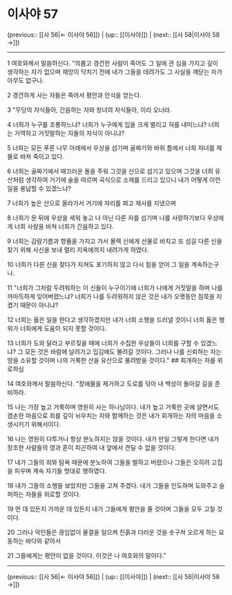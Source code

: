 # 이사야 57

(previous:: [[사 56|← 이사야 56]]) | (up:: [[이사야]]) | (next:: [[사 58|이사야 58 →]])

***




1 
여호와께서 말씀하신다. "의롭고 경건한 사람이 죽어도 그 일에 관 심을 가지고 깊이 생각하는 자가 없으며 재앙이 닥치기 전에 내가 그들을 데려가도 그 사실을 깨닫는 자가 아무도 없구나. 



2 
경건하게 사는 자들은 죽어서 평안과 안식을 얻는다. 



3 
"무당의 자식들아, 간음하는 자와 창녀의 자식들아, 이리 오너라. 



4 
너희가 누구를 조롱하느냐? 너희가 누구에게 입을 크게 벌리고 혀를 내미느냐? 너희는 거역하고 거짓말하는 자들의 자식이 아니냐? 



5 
너희는 모든 푸른 나무 아래에서 우상을 섬기며 골짜기와 바위 틈에서 너희 자녀를 제물로 바쳐 죽이고 있다. 



6 
너희는 골짜기에서 매끄러운 돌을 주워 그것을 신으로 섬기고 있으며 그것을 너희 유산처럼 생각하여 거기에 술을 따르며 곡식으로 소제를 드리고 있으니 내가 어떻게 이런 일을 용납할 수 있겠느냐? 



7 
너희가 높은 산으로 올라가서 거기에 자리를 펴고 제사를 지냈으며 



8 
너희가 문 뒤에 우상을 세워 놓고 나 아닌 다른 자를 섬기며 나를 사랑하기보다 우상에게 너희 사랑을 바쳐 너희가 간음하고 있다. 



9 
너희는 감람기름과 향품을 가지고 가서 몰렉 신에게 선물로 바치고 또 섬길 다른 신을 찾기 위해 사신을 보내 멀리 지옥에까지 내려가게 하였다. 



10 
너희가 다른 신을 찾다가 지쳐도 포기하지 않고 다시 힘을 얻어 그 일을 계속하는구나. 



11 
"너희가 그처럼 두려워하는 이 신들이 누구이기에 너희가 나에게 거짓말을 하며 나를 까마득하게 잊어버렸느냐? 너희가 나를 두려워하지 않은 것은 내가 오랫동안 침묵을 지켰기 때문이 아니냐? 



12 
너희는 옳은 일을 한다고 생각하겠지만 내가 너희 소행을 드러낼 것이니 너희 옳은 행위가 너희에게 도움이 되지 못할 것이다. 



13 
너희가 도와 달라고 부르짖을 때에 너희가 수집한 우상들이 너희를 구할 수 있겠느냐? 그 모든 것은 바람에 날려가고 입김에도 불려갈 것이다. 그러나 나를 신뢰하는 자는 땅을 소유할 것이며 나의 거룩한 산을 유산으로 물려받을 것이다." ## 회개하는 자를 위로하심 



14 
여호와께서 말씀하신다. "장애물을 제거하고 도로를 닦아 내 백성이 돌아갈 길을 준비하라. 



15 
나는 가장 높고 거룩하며 영원히 사는 하나님이다. 내가 높고 거룩한 곳에 살면서도 겸손한 마음으로 죄를 깊이 뉘우치는 자와 함께하는 것은 내가 회개하는 자의 마음을 소생시키기 위해서이다. 



16 
나는 영원히 다투거나 항상 분노하지는 않을 것이다. 내가 만일 그렇게 한다면 내가 창조한 사람들의 영과 혼이 피곤하여 내 앞에서 견딜 수 없을 것이다. 



17 
내가 그들의 죄와 탐욕 때문에 분노하여 그들을 벌하고 버렸으나 그들은 오히려 고집을 피우며 계속 자기들 멋대로 행하였다. 



18 
내가 그들의 소행을 보았지만 그들을 고쳐 주겠다. 내가 그들을 인도하며 도와주고 슬퍼하는 자들을 위로할 것이다. 



19 
먼 데 있든지 가까운 데 있든지 내가 그들에게 평안을 줄 것이며 그들을 모두 고칠 것이다. 



20 
그러나 악인들은 끊임없이 물결을 일으켜 진흙과 더러운 것을 솟구쳐 오르게 하는 요동하는 바다와 같아서 



21 
그들에게는 평안이 없을 것이다. 이것은 나 여호와의 말이다."

***

(previous:: [[사 56|← 이사야 56]]) | (up:: [[이사야]]) | (next:: [[사 58|이사야 58 →]])
